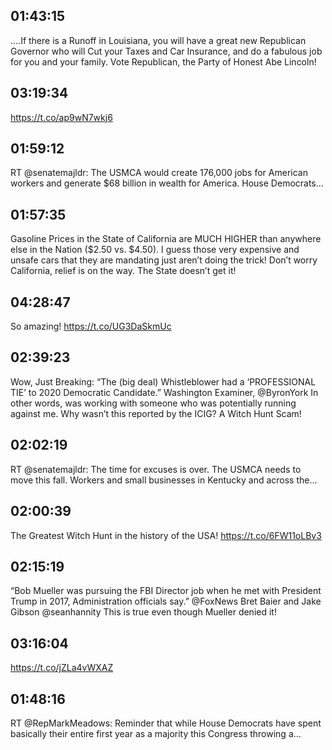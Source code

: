 ## 01:43:15
....If there is a Runoff in Louisiana, you will have a great new Republican Governor who will Cut your Taxes and Car Insurance, and do a fabulous job for you and your family. Vote Republican, the Party of Honest Abe Lincoln!
## 03:19:34
https://t.co/ap9wN7wkj6
## 01:59:12
RT @senatemajldr: The USMCA would create 176,000 jobs for American workers and generate $68 billion in wealth for America. House Democrats…
## 01:57:35
Gasoline Prices in the State of California are MUCH HIGHER than anywhere else in the Nation ($2.50 vs. $4.50). I guess those very expensive and unsafe cars that they are mandating just aren’t doing the trick! Don’t worry California, relief is on the way. The State doesn’t get it!
## 04:28:47
So amazing! https://t.co/UG3DaSkmUc
## 02:39:23
Wow, Just Breaking: “The (big deal) Whistleblower had a ‘PROFESSIONAL TIE’ to 2020 Democratic Candidate.” Washington Examiner, @ByronYork  In other words, was working with someone who was potentially running against me. Why wasn’t this reported by the ICIG? A Witch Hunt Scam!
## 02:02:19
RT @senatemajldr: The time for excuses is over. The USMCA needs to move this fall. Workers and small businesses in Kentucky and across the…
## 02:00:39
The Greatest Witch Hunt in the history of the USA! https://t.co/6FW11oLBv3
## 02:15:19
“Bob Mueller was pursuing the FBI Director job when he met with President Trump in 2017, Administration officials say.” @FoxNews  Bret Baier and Jake Gibson @seanhannity This is true even though Mueller denied it!
## 03:16:04
https://t.co/jZLa4vWXAZ
## 01:48:16
RT @RepMarkMeadows: Reminder that while House Democrats have spent basically their entire first year as a majority this Congress throwing a…
